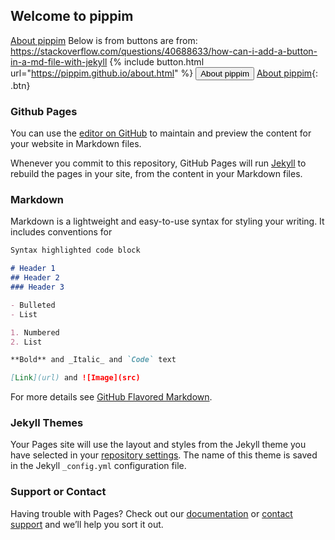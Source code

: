 ## Welcome to pippim

[About pippim](https://pippim.github.io/about.html)
Below is from buttons are from: https://stackoverflow.com/questions/40688633/how-can-i-add-a-button-in-a-md-file-with-jekyll
{% include button.html url="https://pippim.github.io/about.html" %}
<button name="button" onclick="https://pippim.github.io/about.html">About pippim</button>
[About pippim](https://pippim.github.io/about.html){: .btn}


### Github Pages

You can use the [editor on GitHub](https://github.com/pippim/pippim.github.io/edit/main/index.md) to maintain and preview the content for your website in Markdown files.

Whenever you commit to this repository, GitHub Pages will run [Jekyll](https://jekyllrb.com/) to rebuild the pages in your site, from the content in your Markdown files.

### Markdown

Markdown is a lightweight and easy-to-use syntax for styling your writing. It includes conventions for

```markdown
Syntax highlighted code block

# Header 1
## Header 2
### Header 3

- Bulleted
- List

1. Numbered
2. List

**Bold** and _Italic_ and `Code` text

[Link](url) and ![Image](src)
```

For more details see [GitHub Flavored Markdown](https://guides.github.com/features/mastering-markdown/).

### Jekyll Themes

Your Pages site will use the layout and styles from the Jekyll theme you have selected in your [repository settings](https://github.com/pippim/pippim.github.io/settings/pages). The name of this theme is saved in the Jekyll `_config.yml` configuration file.

### Support or Contact

Having trouble with Pages? Check out our [documentation](https://docs.github.com/categories/github-pages-basics/) or [contact support](https://support.github.com/contact) and we’ll help you sort it out.
